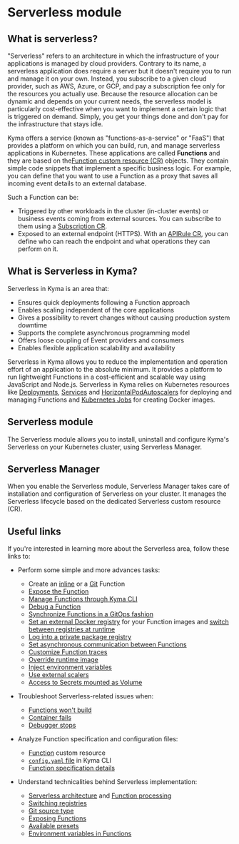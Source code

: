 # Serverless module

## What is serverless?

"Serverless" refers to an architecture in which the infrastructure of your applications is managed by cloud providers. Contrary to its name, a serverless application does require a server but it doesn't require you to run and manage it on your own. Instead, you subscribe to a given cloud provider, such as AWS, Azure, or GCP, and pay a subscription fee only for the resources you actually use. Because the resource allocation can be dynamic and depends on your current needs, the serverless model is particularly cost-effective when you want to implement a certain logic that is triggered on demand. Simply, you get your things done and don't pay for the infrastructure that stays idle.

Kyma offers a service (known as "functions-as-a-service" or "FaaS") that provides a platform on which you can build, run, and manage serverless applications in Kubernetes. These applications are called **Functions** and they are based on the[Function custom resource (CR)](https://github.com/kyma-project/kyma/blob/main/docs/05-technical-reference/00-custom-resources/svls-01-function.md) objects. They contain simple code snippets that implement a specific business logic. For example, you can define that you want to use a Function as a proxy that saves all incoming event details to an external database.

Such a Function can be:

- Triggered by other workloads in the cluster (in-cluster events) or business events coming from external sources. You can subscribe to them using a [Subscription CR](https://github.com/kyma-project/kyma/blob/main/docs/05-technical-reference/00-custom-resources/evnt-01-subscription.md).
- Exposed to an external endpoint (HTTPS). With an [APIRule CR](https://github.com/kyma-project/kyma/blob/main/docs/05-technical-reference/00-custom-resources/apix-01-apirule.md), you can define who can reach the endpoint and what operations they can perform on it.

## What is Serverless in Kyma?

Serverless in Kyma is an area that:

- Ensures quick deployments following a Function approach
- Enables scaling independent of the core applications
- Gives a possibility to revert changes without causing production system downtime
- Supports the complete asynchronous programming model
- Offers loose coupling of Event providers and consumers
- Enables flexible application scalability and availability

Serverless in Kyma allows you to reduce the implementation and operation effort of an application to the absolute minimum. It provides a platform to run lightweight Functions in a cost-efficient and scalable way using JavaScript and Node.js. Serverless in Kyma relies on Kubernetes resources like [Deployments](https://kubernetes.io/docs/concepts/workloads/controllers/deployment/), [Services](https://kubernetes.io/docs/concepts/services-networking/service/) and [HorizontalPodAutoscalers](https://kubernetes.io/docs/tasks/run-application/horizontal-pod-autoscale/) for deploying and managing Functions and [Kubernetes Jobs](https://kubernetes.io/docs/concepts/workloads/controllers/jobs-run-to-completion/) for creating Docker images.

## Serverless module

The Serverless module allows you to install, uninstall and configure Kyma's Serverless on  your Kubernetes cluster, using Serverless Manager.

## Serverless Manager

When you enable the Serverless module, Serverless Manager takes care of installation and configuration of Serverless on your cluster. It manages the Serverless lifecycle based on the dedicated Serverless custom resource (CR).

## Useful links

If you're interested in learning more about the Serverless area, follow these links to:

- Perform some simple and more advances tasks:

  - Create an [inline](/docs/user/03-10-create-inline-function.md) or a [Git](/docs/user/03-11-create-git-function.md) Function
  - [Expose the Function](/docs/user/03-20-expose-function.md)
  - [Manage Functions through Kyma CLI](/docs/user/03-30-manage-functions-with-kyma-cli.md)
  - [Debug a Function](/docs/user/03-40-debug-function.md)
  - [Synchronize Functions in a GitOps fashion](https://github.com/kyma-project/kyma/blob/main/docs/03-tutorials/00-serverless/svls-06-sync-function-with-gitops.md)
  - [Set an external Docker registry](https://github.com/kyma-project/kyma/blob/main/docs/03-tutorials/00-serverless/svls-07-set-external-registry.md) for your Function images and [switch between registries at runtime](https://github.com/kyma-project/kyma/blob/main/docs/03-tutorials/00-serverless/svls-08-switch-to-external-registry.md)
  - [Log into a private package registry](https://github.com/kyma-project/kyma/blob/main/docs/03-tutorials/00-serverless/svls-09-log-into-private-packages-registry.md)
  - [Set asynchronous communication between Functions](https://github.com/kyma-project/kyma/blob/main/docs/03-tutorials/00-serverless/svls-11-set-asynchronous-connection-of-functions.md)
  - [Customize Function traces](https://github.com/kyma-project/kyma/blob/main/docs/03-tutorials/00-serverless/svls-12-customize-function-traces.md)
  - [Override runtime image](https://github.com/kyma-project/kyma/blob/main/docs/03-tutorials/00-serverless/svls-13-override-runtime-image.md)
  - [Inject environment variables](https://github.com/kyma-project/kyma/blob/main/docs/03-tutorials/00-serverless/svls-14-inject-envs.md)
  - [Use external scalers](https://github.com/kyma-project/kyma/blob/main/docs/03-tutorials/00-serverless/svls-15-use-external-scalers.md)
  - [Access to Secrets mounted as Volume](https://github.com/kyma-project/kyma/blob/main/docs/03-tutorials/00-serverless/svls-16-use-secret-mounts.md)

- Troubleshoot Serverless-related issues when:

   - [Functions won't build](https://github.com/kyma-project/kyma/blob/main/docs/04-operation-guides/troubleshooting/serverless/svls-01-cannot-build-functions.md)
   - [Container fails](https://github.com/kyma-project/kyma/blob/main/docs/04-operation-guides/troubleshooting/serverless/svls-02-failing-function-container.md)
   - [Debugger stops](https://github.com/kyma-project/kyma/blob/main/docs/04-operation-guides/troubleshooting/serverless/svls-03-function-debugger-in-strange-location.md)

- Analyze Function specification and configuration files:

  - [Function](../../../05-technical-reference/00-custom-resources/svls-01-function.md) custom resource
  - [`config.yaml` file](../../../05-technical-reference/svls-06-function-configuration-file.md) in Kyma CLI
  - [Function specification details](../../../05-technical-reference/svls-08-function-specification.md)

- Understand technicalities behind Serverless implementation:

  - [Serverless architecture](../../../05-technical-reference/00-architecture/svls-01-architecture.md) and [Function processing](../../../05-technical-reference/svls-02-function-processing-stages.md)
  - [Switching registries](../../../05-technical-reference/svls-03-switching-registries.md)
  - [Git source type](../../../05-technical-reference/svls-04-git-source-type.md)
  - [Exposing Functions](../../../05-technical-reference/svls-05-exposing-functions.md)
  - [Available presets](../../../05-technical-reference/svls-09-available-presets.md)
  - [Environment variables in Functions](../../../05-technical-reference/00-configuration-parameters/svls-02-environment-variables.md)